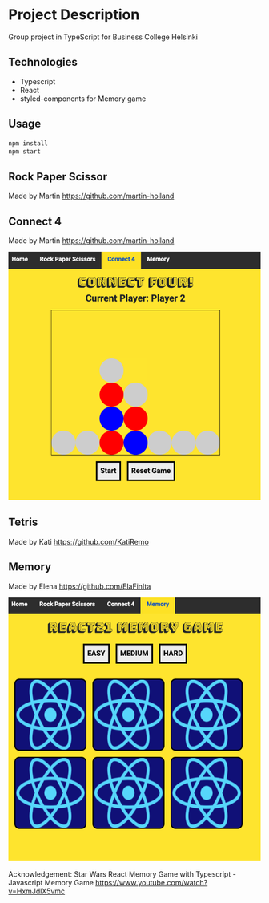 # Project Description

Group project in TypeScript for Business College Helsinki

## Technologies

- Typescript
- React
- styled-components for Memory game


## Usage

```sh
npm install
npm start
```

## Rock Paper Scissor

Made by Martin https://github.com/martin-holland

## Connect 4

Made by Martin https://github.com/martin-holland

![screenshot of Connect 4](ScreenshotConnect4.png?raw=true "screenshot of Connect 4")

## Tetris

Made by Kati https://github.com/KatiRemo

## Memory

Made by Elena https://github.com/ElaFinIta 

![screenshot of Memory card game](ScreenshotMemory.png?raw=true "screenshot of Memory card game")

Acknowledgement: Star Wars React Memory Game with Typescript - Javascript Memory Game https://www.youtube.com/watch?v=HxmJdlX5vmc

